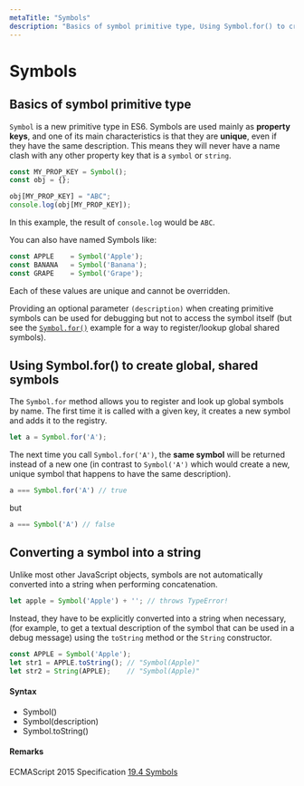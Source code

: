 ```yaml
---
metaTitle: "Symbols"
description: "Basics of symbol primitive type, Using Symbol.for() to create global, shared symbols, Converting a symbol into a string"
---
```


# Symbols



## Basics of symbol primitive type


`Symbol` is a new primitive type in ES6. Symbols are used mainly as **property keys**, and one of its main characteristics is that they are **unique**, even if they have the same description. This means they will never have a name clash with any other property key that is a `symbol` or `string`.

```js
const MY_PROP_KEY = Symbol();
const obj = {};

obj[MY_PROP_KEY] = "ABC";
console.log(obj[MY_PROP_KEY]); 

```

In this example, the result of `console.log` would be `ABC`.

You can also have named Symbols like:

```js
const APPLE    = Symbol('Apple');
const BANANA   = Symbol('Banana');
const GRAPE    = Symbol('Grape');

```

Each of these values are unique and cannot be overridden.

Providing an optional parameter `(description)` when creating primitive symbols  can be used for debugging but not to access the symbol itself (but see the [`Symbol.for()`](http://stackoverflow.com/documentation/javascript/2764/symbols/19176/using-symbol-for-to-create-global-shared-symbols) example for a way to register/lookup global shared symbols).



## Using Symbol.for() to create global, shared symbols


The `Symbol.for` method allows you to register and look up global symbols by name. The first time it is called with a given key, it creates a new symbol and adds it to the registry.

```js
let a = Symbol.for('A');

```

The next time you call `Symbol.for('A')`, the **same symbol** will be returned instead of a new one (in contrast to `Symbol('A')` which would create a new, unique symbol that happens to have the same description).

```js
a === Symbol.for('A') // true

```

but

```js
a === Symbol('A') // false

```



## Converting a symbol into a string


Unlike most other JavaScript objects, symbols are not automatically converted into a string when performing concatenation.

```js
let apple = Symbol('Apple') + ''; // throws TypeError!

```

Instead, they have to be explicitly converted into a string when necessary, (for example, to get a textual description of the symbol that can be used in a debug message) using the `toString` method or the `String` constructor.

```js
const APPLE = Symbol('Apple');
let str1 = APPLE.toString(); // "Symbol(Apple)"
let str2 = String(APPLE);    // "Symbol(Apple)"

```



#### Syntax


- Symbol()
- Symbol(description)
- Symbol.toString()



#### Remarks


ECMAScript 2015 Specification [19.4 Symbols](http://www.ecma-international.org/ecma-262/6.0/#sec-symbol-objects)

